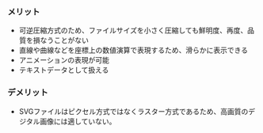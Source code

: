 ### メリット
- 可逆圧縮方式のため、ファイルサイズを小さく圧縮しても鮮明度、再度、品質を損なうことがない
- 直線や曲線などを座標上の数値演算で表現するため、滑らかに表示できる
- アニメーションの表現が可能
- テキストデータとして扱える

### デメリット
- SVGファイルはピクセル方式ではなくラスター方式であるため、高画質のデジタル画像には適していない。